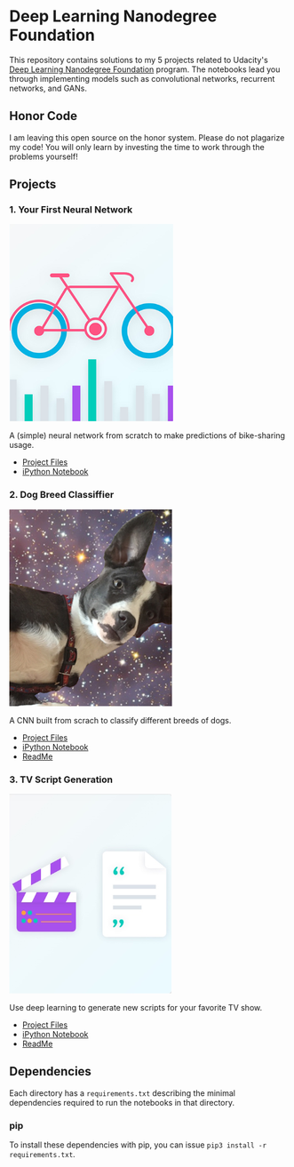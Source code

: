 # Deep Learning Nanodegree Foundation
This repository contains solutions to my 5 projects related to Udacity's [Deep Learning Nanodegree Foundation](https://www.udacity.com/course/deep-learning-nanodegree-foundation--nd101) program. The notebooks lead you through implementing models such as convolutional networks, recurrent networks, and GANs.

## Honor Code
I am leaving this open source on the honor system. Please do not plagarize my code! You will only learn by investing the time to work through the problems yourself!

## Projects

### 1. Your First Neural Network

![](https://github.com/zainmujahid/Udacity---Deep-Learning-NanoDegree/blob/master/01%20-%20Predicting%20Bike-Sharing%20Patterns/Images/p1.PNG)

A (simple) neural network from scratch to make predictions of bike-sharing usage.
- [Project Files](https://github.com/zainmujahid/Udacity---Deep-Learning-NanoDegree/tree/master/01%20-%20Predicting%20Bike-Sharing%20Patterns/Your_first_neural_network)
- [iPython Notebook](https://github.com/zainmujahid/Udacity---Deep-Learning-NanoDegree/blob/master/01%20-%20Predicting%20Bike-Sharing%20Patterns/Your_first_neural_network/Your_first_neural_network.ipynb)

### 2. Dog Breed Classiffier

![](https://github.com/zainmujahid/Udacity---Deep-Learning-NanoDegree/blob/master/01%20-%20Predicting%20Bike-Sharing%20Patterns/Images/p2.PNG)

A CNN built from scrach to classify different breeds of dogs.

- [Project Files](https://github.com/zainmujahid/Udacity---Deep-Learning-NanoDegree/tree/master/02%20-%20Dog%20Breed%20Classifier)
- [iPython Notebook](https://github.com/zainmujahid/Udacity---Deep-Learning-NanoDegree/blob/master/02%20-%20Dog%20Breed%20Classifier/dog_app.ipynb)
- [ReadMe](https://github.com/zainmujahid/Udacity---Deep-Learning-NanoDegree/blob/master/02%20-%20Dog%20Breed%20Classifier/ReadMe.md)

### 3. TV Script Generation

![](https://github.com/zainmujahid/Udacity---Deep-Learning-NanoDegree/blob/master/03%20-%20TV%20Script%20Generation/images/p3.PNG)

Use deep learning to generate new scripts for your favorite TV show.

- [Project Files](https://github.com/zainmujahid/Udacity---Deep-Learning-NanoDegree/tree/master/03%20-%20TV%20Script%20Generation)
- [iPython Notebook](https://github.com/zainmujahid/Udacity---Deep-Learning-NanoDegree/blob/master/03%20-%20TV%20Script%20Generation/dlnd_tv_script_generation.ipynb)
- [ReadMe]()

## Dependencies

Each directory has a `requirements.txt` describing the minimal dependencies required to run the notebooks in that directory.

### pip

To install these dependencies with pip, you can issue `pip3 install -r requirements.txt`.